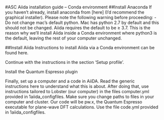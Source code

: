#ASC Aiida installation guide – Conda environment
##Install Anaconda
If you haven’t already, install anaconda from [here] (I’d recommend the graphical installer).
Please note the following warning before proceeding:
-Do not change mac’s default python. Mac has python 2.7 by default and this should not be changed. Aiida requires the default to be ≥ 3.7. This is the reason why we’ll install Aiida inside a Conda environment where python3 is the default, leaving the rest of your computer unchanged. 

##Install Aiida
Instructions to install Aiida via a Conda environment can be found here.

Continue with the instructions in the section ‘Setup profile’.

Install the Quantum Espresso plugin

Finally, set up a computer and a code in AiiDA. Read the generic instructions here to understand what this is about. 
After doing that, use instructions tailored to Lobster (our computer) in the files computer.yml provided in 1aiida_configfiles. Make sure you change paths to files in your computer and cluster. 
Our code will be pw.x, the Quantum Espresso executable for plane-wave DFT calculations. Use the file code.yml provided in 1aiida_configfiles.
